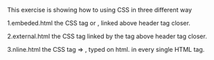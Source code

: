 This exercise is showing how to using CSS in three different way

1.embeded.html
the CSS tag or <style></style>, linked above header tag closer.

2.external.html
the CSS tag linked by the <link src="your.css"></link> tag above header tag closer.

3.nline.html
the CSS tag => <style></style>, typed on html. in every single HTML tag.
